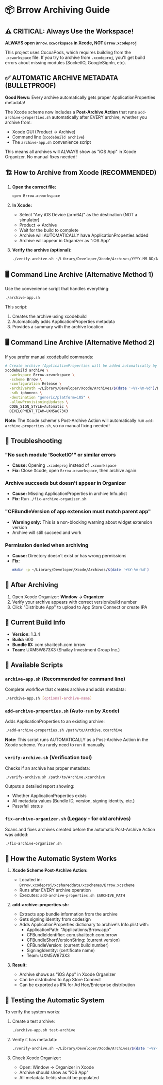 # 📦 Brrow Archiving Guide

## ⚠️ CRITICAL: Always Use the Workspace!

**ALWAYS open `Brrow.xcworkspace` in Xcode, NOT `Brrow.xcodeproj`**

This project uses CocoaPods, which requires building from the `.xcworkspace` file. If you try to archive from `.xcodeproj`, you'll get build errors about missing modules (SocketIO, GoogleSignIn, etc).

## ✅ AUTOMATIC ARCHIVE METADATA (BULLETPROOF)

**Good News:** Every archive automatically gets proper ApplicationProperties metadata!

The Xcode scheme now includes a **Post-Archive Action** that runs `add-archive-properties.sh` automatically after EVERY archive, whether you archive from:
- Xcode GUI (Product → Archive)
- Command line (`xcodebuild archive`)
- The `archive-app.sh` convenience script

This means all archives will ALWAYS show as "iOS App" in Xcode Organizer. No manual fixes needed!

## 🏗️ How to Archive from Xcode (RECOMMENDED)

1. **Open the correct file:**
   ```bash
   open Brrow.xcworkspace
   ```

2. **In Xcode:**
   - Select "Any iOS Device (arm64)" as the destination (NOT a simulator)
   - Product → Archive
   - Wait for the build to complete
   - Archive will AUTOMATICALLY have ApplicationProperties added
   - Archive will appear in Organizer as "iOS App"

3. **Verify the archive (optional):**
   ```bash
   ./verify-archive.sh ~/Library/Developer/Xcode/Archives/YYYY-MM-DD/ArchiveName.xcarchive
   ```

## 🖥️ Command Line Archive (Alternative Method 1)

Use the convenience script that handles everything:

```bash
./archive-app.sh
```

This script:
1. Creates the archive using xcodebuild
2. Automatically adds ApplicationProperties metadata
3. Provides a summary with the archive location

## 🖥️ Command Line Archive (Alternative Method 2)

If you prefer manual xcodebuild commands:

```bash
# Create archive (ApplicationProperties will be added automatically by Post-Archive Action)
xcodebuild archive \
  -workspace Brrow.xcworkspace \
  -scheme Brrow \
  -configuration Release \
  -archivePath ~/Library/Developer/Xcode/Archives/$(date '+%Y-%m-%d')/Brrow-$(date '+%H-%M-%S').xcarchive \
  -sdk iphoneos \
  -destination "generic/platform=iOS" \
  -allowProvisioningUpdates \
  CODE_SIGN_STYLE=Automatic \
  DEVELOPMENT_TEAM=UXM5W873X3
```

**Note:** The Xcode scheme's Post-Archive Action will automatically run `add-archive-properties.sh`, so no manual fixing needed!

## 🔧 Troubleshooting

### "No such module 'SocketIO'" or similar errors
- **Cause:** Opening `.xcodeproj` instead of `.xcworkspace`
- **Fix:** Close Xcode, open `Brrow.xcworkspace`, then archive again

### Archive succeeds but doesn't appear in Organizer
- **Cause:** Missing ApplicationProperties in archive Info.plist
- **Fix:** Run `./fix-archive-organizer.sh`

### "CFBundleVersion of app extension must match parent app"
- **Warning only:** This is a non-blocking warning about widget extension version
- Archive will still succeed and work

### Permission denied when archiving
- **Cause:** Directory doesn't exist or has wrong permissions
- **Fix:**
  ```bash
  mkdir -p ~/Library/Developer/Xcode/Archives/$(date '+%Y-%m-%d')
  ```

## 📝 After Archiving

1. Open Xcode Organizer: **Window → Organizer**
2. Verify your archive appears with correct version/build number
3. Click "Distribute App" to upload to App Store Connect or create IPA

## 🎯 Current Build Info

- **Version:** 1.3.4
- **Build:** 600
- **Bundle ID:** com.shaiitech.com.brrow
- **Team:** UXM5W873X3 (Shailay Investment Group Inc.)

## 🤖 Available Scripts

### `archive-app.sh` (Recommended for command line)
Complete workflow that creates archive and adds metadata:
```bash
./archive-app.sh [optional-archive-name]
```

### `add-archive-properties.sh` (Auto-run by Xcode)
Adds ApplicationProperties to an existing archive:
```bash
./add-archive-properties.sh /path/to/Archive.xcarchive
```

**Note:** This script runs AUTOMATICALLY as a Post-Archive Action in the Xcode scheme. You rarely need to run it manually.

### `verify-archive.sh` (Verification tool)
Checks if an archive has proper metadata:
```bash
./verify-archive.sh /path/to/Archive.xcarchive
```

Outputs a detailed report showing:
- Whether ApplicationProperties exists
- All metadata values (Bundle ID, version, signing identity, etc.)
- Pass/fail status

### `fix-archive-organizer.sh` (Legacy - for old archives)
Scans and fixes archives created before the automatic Post-Archive Action was added:
```bash
./fix-archive-organizer.sh
```

## 🔐 How the Automatic System Works

1. **Xcode Scheme Post-Archive Action:**
   - Located in: `Brrow.xcodeproj/xcshareddata/xcschemes/Brrow.xcscheme`
   - Runs after EVERY archive operation
   - Executes: `add-archive-properties.sh $ARCHIVE_PATH`

2. **add-archive-properties.sh:**
   - Extracts app bundle information from the archive
   - Gets signing identity from codesign
   - Adds ApplicationProperties dictionary to archive's Info.plist with:
     - ApplicationPath: "Applications/Brrow.app"
     - CFBundleIdentifier: com.shaiitech.com.brrow
     - CFBundleShortVersionString: (current version)
     - CFBundleVersion: (current build number)
     - SigningIdentity: (certificate name)
     - Team: UXM5W873X3

3. **Result:**
   - Archive shows as "iOS App" in Xcode Organizer
   - Can be distributed to App Store Connect
   - Can be exported as IPA for Ad Hoc/Enterprise distribution

## 🧪 Testing the Automatic System

To verify the system works:

1. Create a test archive:
   ```bash
   ./archive-app.sh test-archive
   ```

2. Verify it has metadata:
   ```bash
   ./verify-archive.sh ~/Library/Developer/Xcode/Archives/$(date '+%Y-%m-%d')/test-archive.xcarchive
   ```

3. Check Xcode Organizer:
   - Open: Window → Organizer in Xcode
   - Archive should show as "iOS App"
   - All metadata fields should be populated
